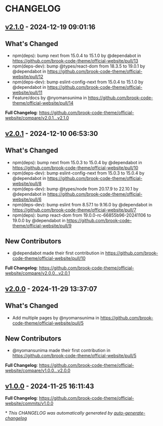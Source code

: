 # CHANGELOG

## [v2.1.0](https://github.com/brook-code-theme/official-website/releases/tag/v2.1.0) - 2024-12-19 09:01:16

## What's Changed

- npm(deps): bump next from 15.0.4 to 15.1.0 by @dependabot in https://github.com/brook-code-theme/official-website/pull/13
- npm(deps-dev): bump @types/react-dom from 18.3.5 to 19.0.1 by @dependabot in https://github.com/brook-code-theme/official-website/pull/12
- npm(deps-dev): bump eslint-config-next from 15.0.4 to 15.1.0 by @dependabot in https://github.com/brook-code-theme/official-website/pull/11
- Feature/docs by @nyomansunima in https://github.com/brook-code-theme/official-website/pull/14

**Full Changelog**: https://github.com/brook-code-theme/official-website/compare/v2.0.1...v2.1.0

## [v2.0.1](https://github.com/brook-code-theme/official-website/releases/tag/v2.0.1) - 2024-12-10 06:53:30

## What's Changed

- npm(deps): bump next from 15.0.3 to 15.0.4 by @dependabot in https://github.com/brook-code-theme/official-website/pull/10
- npm(deps-dev): bump eslint-config-next from 15.0.3 to 15.0.4 by @dependabot in https://github.com/brook-code-theme/official-website/pull/8
- npm(deps-dev): bump @types/node from 20.17.9 to 22.10.1 by @dependabot in https://github.com/brook-code-theme/official-website/pull/6
- npm(deps-dev): bump eslint from 8.57.1 to 9.16.0 by @dependabot in https://github.com/brook-code-theme/official-website/pull/7
- npm(deps): bump react-dom from 19.0.0-rc-66855b96-20241106 to 19.0.0 by @dependabot in https://github.com/brook-code-theme/official-website/pull/9

## New Contributors

- @dependabot made their first contribution in https://github.com/brook-code-theme/official-website/pull/10

**Full Changelog**: https://github.com/brook-code-theme/official-website/compare/v2.0.0...v2.0.1

## [v2.0.0](https://github.com/brook-code-theme/official-website/releases/tag/v2.0.0) - 2024-11-29 13:37:07

## What's Changed

- Add multiple pages by @nyomansunima in https://github.com/brook-code-theme/official-website/pull/5

## New Contributors

- @nyomansunima made their first contribution in https://github.com/brook-code-theme/official-website/pull/5

**Full Changelog**: https://github.com/brook-code-theme/official-website/compare/v1.0.0...v2.0.0

## [v1.0.0](https://github.com/brook-code-theme/official-website/releases/tag/v1.0.0) - 2024-11-25 16:11:43

**Full Changelog**: https://github.com/brook-code-theme/official-website/commits/v1.0.0

\* _This CHANGELOG was automatically generated by [auto-generate-changelog](https://github.com/BobAnkh/auto-generate-changelog)_
